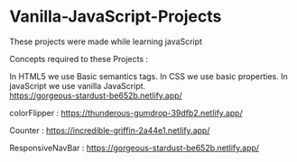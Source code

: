# Vanilla-JavaScript-Projects
These projects were made while learning javaScript

Concepts required to these Projects :

In HTML5 we use Basic semantics tags.
In CSS we use basic properties.
In javaScript we use vanilla JavaScript.
<br>
https://gorgeous-stardust-be652b.netlify.app/

colorFlipper : https://thunderous-gumdrop-39dfb2.netlify.app/
<br>

Counter : https://incredible-griffin-2a44e1.netlify.app/
<br>

ResponsiveNavBar : https://gorgeous-stardust-be652b.netlify.app/
<br>
